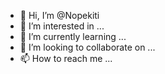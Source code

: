 - 👋 Hi, I’m @Nopekiti
- 👀 I’m interested in ...
- 🌱 I’m currently learning ...
- 💞️ I’m looking to collaborate on ...
- 📫 How to reach me ...

<!---
Nopekiti/Nopekiti is a ✨ special ✨ repository because its `README.md` (this file) appears on your GitHub profile.
You can click the Preview link to take a look at your changes.
--->
